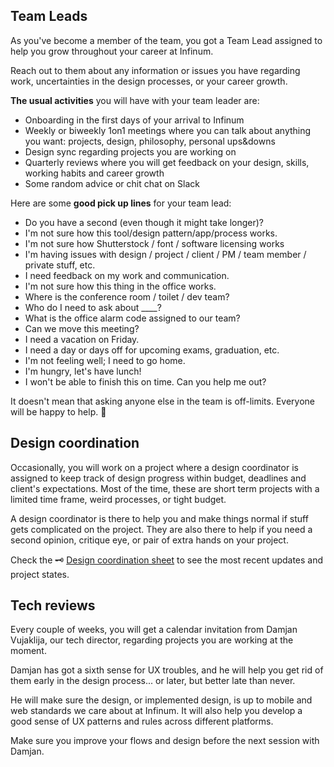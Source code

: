 ## Team Leads

As you've become a member of the team, you got a Team Lead assigned to help you grow throughout your career at Infinum. 

Reach out to them about any information or issues you have regarding work, uncertainties in the design processes, or your career growth.

**The usual activities** you will have with your team leader are:

- Onboarding in the first days of your arrival to Infinum
- Weekly or biweekly 1on1 meetings where you can talk about anything you want: projects, design, philosophy, personal  ups&downs
- Design sync regarding projects you are working on
- Quarterly reviews where you will get feedback on your design, skills, working habits and career growth
- Some random advice or chit chat on Slack

Here are some **good pick up lines** for your team lead:

- Do you have a second (even though it might take longer)?
- I'm not sure how this tool/design pattern/app/process works.
- I'm not sure how Shutterstock / font / software licensing works
- I'm having issues with design / project / client / PM / team member / private stuff, etc.
- I need feedback on my work and communication.
- I'm not sure how this thing in the office works.
- Where is the conference room / toilet / dev team?
- Who do I need to ask about ____?
- What is the office alarm code assigned to our team?
- Can we move this meeting?
- I need a vacation on Friday.
- I need a day or days off for upcoming exams, graduation, etc.
- I'm not feeling well; I need to go home.
- I'm hungry, let's have lunch!
- I won't be able to finish this on time. Can you help me out?

It doesn't mean that asking anyone else in the team is off-limits. Everyone will be happy to help.  🙂


## Design coordination

Occasionally, you will work on a project where a design coordinator is assigned to keep track of design progress within budget, deadlines and client's expectations. Most of the time, these are short term projects with a  limited time frame, weird processes, or tight budget.

A design coordinator is there to help you and make things normal if stuff gets complicated on the project. They are also there to help if you need a second opinion, critique eye, or pair of extra hands on your project.

Check the 🗝 [Design coordination sheet](https://docs.google.com/spreadsheets/d/1o6Ut_5wdcOqwIVX2PuRBkNZxLkgi5QnP8CkXxg3ORfg/edit?ts=5db6b004#gid=0) to see the most recent updates and project states.

## Tech reviews

Every couple of weeks, you will get a calendar invitation from Damjan Vujaklija, our tech director, regarding projects you are working at the moment.

Damjan has got a sixth sense for UX troubles, and he will help you get rid of them early in the design process... or later, but better late than never.

He will make sure the design, or implemented design, is up to mobile and web standards we care about at Infinum. It will also help you develop a good sense of UX patterns and rules across different platforms.

Make sure you improve your flows and design before the next session with Damjan.

